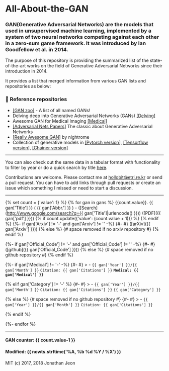 # All-About-the-GAN

### GAN(Generative Adversarial Networks) are the models that used in unsupervised machine learning, implemented by a system of two neural networks competing against each other in a zero-sum game framework. It was introduced by Ian Goodfellow et al. in 2014.

The purpose of this repository is providing the summarized list of the state-of-the-art works on the field of Generative Adversarial Networks since their introduction in 2014.

It provides a list that merged information from various GAN lists and repositories as below:

### :link: Reference repositories
* [[GAN zoo]](https://github.com/hindupuravinash/the-gan-zoo) - A list of all named GANs!
* Delving deep into Generative Adversarial Networks (GANs) [[Delving]](https://github.com/GKalliatakis/Delving-deep-into-GANs)
* Awesome GAN for Medical Imaging [[Medical]](https://github.com/xinario/awesome-gan-for-medical-imaging/)
* [[Adversarial Nets Papers]](https://github.com/zhangqianhui/AdversarialNetsPapers/) The classic about Generative Adversarial Networks
* [[Really Awesome GAN]](https://github.com/nightrome/really-awesome-gan) by nightrome
* Collection of generative models in [[Pytorch version]](https://github.com/znxlwm/pytorch-generative-model-collections), [[Tensorflow version]](https://github.com/hwalsuklee/tensorflow-generative-model-collections), [[Chainer version]](https://github.com/pfnet-research/chainer-gan-lib)

----

You can also check out the same data in a tabular format with functionality to filter by year or do a quick search by title [here](https://github.com/hollobit/All-About-the-GAN/blob/master/AllGAN-r2.tsv).

Contributions are welcome. Please contact me at hollobit@etri.re.kr or send a pull request. You can have to add links through pull requests or create an issue which something I missed or need to start a discussion.

----

{% set count = {'value': 1} %}
{% for gan in gans %}
 {{count.value}}. {{ gan['Title'] }} ( {{ gan['Abbr.'] }} ) -   ([Search](http://www.google.com/search?q={{ gan['Title']|urlencode() }})) ([PDF]({{ gan['pdf'] }}))
  {% if count.update({'value': (count.value + 1)}) %} {% endif %}
  {%- if gan['Arxiv'] != '-' and gan['Arxiv'] != '' -%}
  {#- #} ([arXiv]({{ gan['Arxiv'] }}))
  {% else %} {# space removed if no arxiv repository #}
  {% endif %}

  {%- if gan['Official_Code'] != '-' and gan['Official_Code'] != '' -%}
  {#- #} ([github]({{ gan['Official_Code'] }}))
  {% else %} {# space removed if no github repository #}
  {% endif %}

  {%- if gan['Medical'] != '-' -%}
  {#- #} > - `{{ gan['Year'] }}/{{ gan['Month'] }}` `Citation: {{ gan['Citations'] }}` __`Medical: {{ gan['Medical'] }}`__

  {% elif gan['Category'] != '-' %}
  {#- #} > - `{{ gan['Year'] }}/{{ gan['Month'] }}` `Citation: {{ gan['Citations'] }}` `{{ gan['Category'] }}`  

  {% else %} {# space removed if no github repository #}
  {#- #} > - `{{ gan['Year'] }}/{{ gan['Month'] }}` `Citation: {{ gan['Citations'] }}`

  {% endif %}  

{%- endfor %}

----

#### GAN counter: {{ count.value-1 }}

#### Modified: {{ nowts.strftime('%A, %b %d %Y / %X') }}

MIT (c) 2017, 2018 Jonathan Jeon
